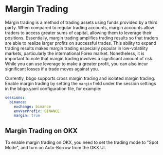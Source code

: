 # Margin Trading

Margin trading is a method of trading assets using funds provided by a third party. When compared to regular trading accounts, margin accounts allow traders to access greater sums of capital, allowing them to leverage their positions. Essentially, margin trading amplifies trading results so that traders are able to realize larger profits on successful trades. This ability to expand trading results makes margin trading especially popular in low-volatility markets, particularly the international Forex market. Nonetheless, it is important to note that margin trading involves a significant amount of risk. While you can use leverage to make a greater profit, you can also incur significant losses if a trade moves against you.

Currently, bbgo supports cross margin trading and isolated margin trading. Enable margin trading by setting the `margin` field under the session settings in the bbgo.yaml configuration file, for example:
    
```yaml
sessions:
  binance:
    exchange: binance
    envVarPrefix: BINANCE
    margin: true
```

## Margin Trading on OKX

To enable margin trading on OKX, you need to set the trading mode to "Spot Mode",
and turn on Auto-Borrow from the OKX UI.


